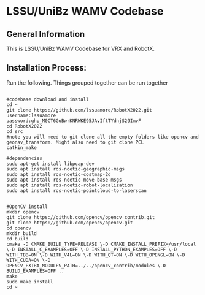 # LSSU/UniBz WAMV Codebase
## General Information
This is LSSU/UniBz WAMV Codebase for VRX and RobotX.  

## Installation Process:
Run the following. Things grouped together can be run together
```

#codebase download and install
cd ~
git clone https://github.com/lssuamore/RobotX2022.git
username:lssuamore
password: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
cd RobotX2022
cd src
#note you will need to git clone all the empty folders like opencv and geonav_transform. Might also need to git clone PCL
catkin_make

#dependencies
sudo apt-get install libpcap-dev
sudo apt install ros-noetic-geographic-msgs
sudo apt install ros-noetic-costmap-2d
sudo apt install ros-noetic-move-base-msgs
sudo apt install ros-noetic-robot-localization
sudo apt install ros-noetic-pointcloud-to-laserscan


#OpenCV install
mkdir opencv
git clone https://github.com/opencv/opencv_contrib.git
git clone https://github.com/opencv/opencv.git
cd opencv
mkdir build
cd build
cmake -D CMAKE_BUILD_TYPE=RELEASE \-D CMAKE_INSTALL_PREFIX=/usr/local \-D INSTALL_C_EXAMPLES=OFF \-D INSTALL_PYTHON_EXAMPLES=OFF \-D WITH_TBB=ON \-D WITH_V4L=ON \-D WITH_QT=ON \-D WITH_OPENGL=ON \-D WITH_CUDA=ON \-D OPENCV_EXTRA_MODULES_PATH=../../opencv_contrib/modules \-D BUILD_EXAMPLES=OFF ..
make
sudo make install
cd ~
